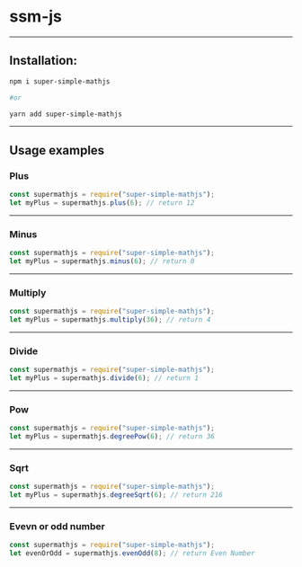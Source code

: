 # ssm-js

---

## Installation:

```bash
npm i super-simple-mathjs

#or

yarn add super-simple-mathjs
```

---

## Usage examples

### Plus

```javascript
const supermathjs = require("super-simple-mathjs");
let myPlus = supermathjs.plus(6); // return 12
```

---

### Minus

```javascript
const supermathjs = require("super-simple-mathjs");
let myPlus = supermathjs.minus(6); // return 0
```

---

### Multiply

```javascript
const supermathjs = require("super-simple-mathjs");
let myPlus = supermathjs.multiply(36); // return 4
```

---

### Divide

```javascript
const supermathjs = require("super-simple-mathjs");
let myPlus = supermathjs.divide(6); // return 1
```

---

### Pow

```javascript
const supermathjs = require("super-simple-mathjs");
let myPlus = supermathjs.degreePow(6); // return 36
```

---

### Sqrt

```javascript
const supermathjs = require("super-simple-mathjs");
let myPlus = supermathjs.degreeSqrt(6); // return 216
```

---

### Evevn or odd number

```javascript
const supermathjs = require("super-simple-mathjs");
let evenOrOdd = supermathjs.evenOdd(8); // return Even Number
```
